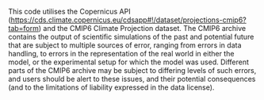 This code utilises the Copernicus API (https://cds.climate.copernicus.eu/cdsapp#!/dataset/projections-cmip6?tab=form) and the CMIP6 Climate Projection dataset. The CMIP6 archive contains the output of scientific simulations of the past and potential future that are subject to multiple sources of error, ranging from errors in data handling, to errors in the representation of the real world in either the model, or the experimental setup for which the model was used. Different parts of the CMIP6 archive may be subject to differing levels of such errors, and users should be alert to these issues, and their potential consequences (and to the limitations of liability expressed in the data license).
